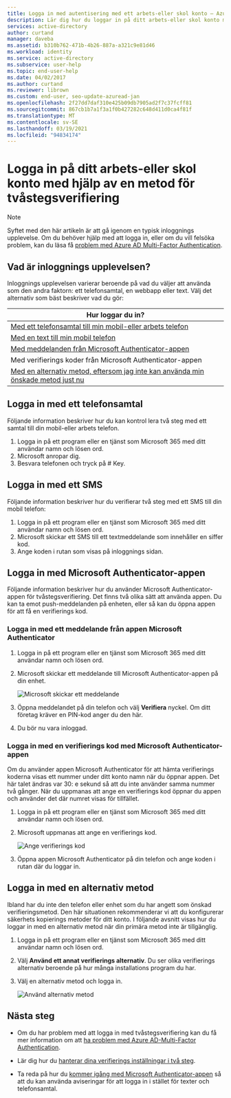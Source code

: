 ```yaml
---
title: Logga in med autentisering med ett arbets-eller skol konto – Azure AD
description: Lär dig hur du loggar in på ditt arbets-eller skol konto med hjälp av de olika metoderna för att verifiera två faktorer.
services: active-directory
author: curtand
manager: daveba
ms.assetid: b310b762-471b-4b26-887a-a321c9e81d46
ms.workload: identity
ms.service: active-directory
ms.subservice: user-help
ms.topic: end-user-help
ms.date: 04/02/2017
ms.author: curtand
ms.reviewer: librown
ms.custom: end-user, seo-update-azuread-jan
ms.openlocfilehash: 2f27dd7daf310e425b09db7905ad2f7c37fcff81
ms.sourcegitcommit: 867cb1b7a1f3a1f0b427282c648d411d0ca4f81f
ms.translationtype: MT
ms.contentlocale: sv-SE
ms.lasthandoff: 03/19/2021
ms.locfileid: "94834174"
---
```

# <a name="sign-in-to-your-work-or-school-account-using-your-two-factor-verification-method"></a>Logga in på ditt arbets-eller skol konto med hjälp av en metod för tvåstegsverifiering

> [!NOTE]
> Syftet med den här artikeln är att gå igenom en typisk inloggnings upplevelse. Om du behöver hjälp med att logga in, eller om du vill felsöka problem, kan du läsa få [problem med Azure AD Multi-Factor Authentication](multi-factor-authentication-end-user-troubleshoot.md).

## <a name="what-will-your-sign-in-experience-be"></a>Vad är inloggnings upplevelsen?
Inloggnings upplevelsen varierar beroende på vad du väljer att använda som den andra faktorn: ett telefonsamtal, en webbapp eller text. Välj det alternativ som bäst beskriver vad du gör:

| Hur loggar du in? |
| --- |
| [Med ett telefonsamtal till min mobil-eller arbets telefon](#signing-in-with-a-phone-call) |
| [Med en text till min mobil telefon](#signing-in-with-a-text-message)
| [Med meddelanden från Microsoft Authenticator-appen](#to-sign-in-with-a-notification-from-the-microsoft-authenticator-app) |
| Med verifierings koder från Microsoft Authenticator-appen |
| [Med en alternativ metod, eftersom jag inte kan använda min önskade metod just nu](#signing-in-with-an-alternate-method) |

## <a name="signing-in-with-a-phone-call"></a>Logga in med ett telefonsamtal
Följande information beskriver hur du kan kontrol lera två steg med ett samtal till din mobil-eller arbets telefon.

1. Logga in på ett program eller en tjänst som Microsoft 365 med ditt användar namn och lösen ord.  
2. Microsoft anropar dig.  
3. Besvara telefonen och tryck på # Key.  

## <a name="signing-in-with-a-text-message"></a>Logga in med ett SMS
Följande information beskriver hur du verifierar två steg med ett SMS till din mobil telefon:

1. Logga in på ett program eller en tjänst som Microsoft 365 med ditt användar namn och lösen ord.
2. Microsoft skickar ett SMS till ett textmeddelande som innehåller en siffer kod.
3. Ange koden i rutan som visas på inloggnings sidan.

## <a name="signing-in-with-the-microsoft-authenticator-app"></a>Logga in med Microsoft Authenticator-appen
Följande information beskriver hur du använder Microsoft Authenticator-appen för tvåstegsverifiering. Det finns två olika sätt att använda appen. Du kan ta emot push-meddelanden på enheten, eller så kan du öppna appen för att få en verifierings kod.

### <a name="to-sign-in-with-a-notification-from-the-microsoft-authenticator-app"></a>Logga in med ett meddelande från appen Microsoft Authenticator
1. Logga in på ett program eller en tjänst som Microsoft 365 med ditt användar namn och lösen ord.
2. Microsoft skickar ett meddelande till Microsoft Authenticator-appen på din enhet.

   ![Microsoft skickar ett meddelande](./media/multi-factor-authentication-end-user-signin/notify.png)

3. Öppna meddelandet på din telefon och välj **Verifiera** nyckel. Om ditt företag kräver en PIN-kod anger du den här.
4. Du bör nu vara inloggad.

### <a name="to-sign-in-using-a-verification-code-with-the-microsoft-authenticator-app"></a>Logga in med en verifierings kod med Microsoft Authenticator-appen

Om du använder appen Microsoft Authenticator för att hämta verifierings koderna visas ett nummer under ditt konto namn när du öppnar appen. Det här talet ändras var 30: e sekund så att du inte använder samma nummer två gånger. När du uppmanas att ange en verifierings kod öppnar du appen och använder det där numret visas för tillfället.

1. Logga in på ett program eller en tjänst som Microsoft 365 med ditt användar namn och lösen ord.
2. Microsoft uppmanas att ange en verifierings kod.

   ![Ange verifierings kod](./media/multi-factor-authentication-end-user-signin/verify3.png)

3. Öppna appen Microsoft Authenticator på din telefon och ange koden i rutan där du loggar in.

## <a name="signing-in-with-an-alternate-method"></a>Logga in med en alternativ metod
Ibland har du inte den telefon eller enhet som du har angett som önskad verifieringsmetod. Den här situationen rekommenderar vi att du konfigurerar säkerhets kopierings metoder för ditt konto. I följande avsnitt visas hur du loggar in med en alternativ metod när din primära metod inte är tillgänglig.

1. Logga in på ett program eller en tjänst som Microsoft 365 med ditt användar namn och lösen ord.
2. Välj **Använd ett annat verifierings alternativ**. Du ser olika verifierings alternativ beroende på hur många installations program du har.
3. Välj en alternativ metod och logga in.

   ![Använd alternativ metod](./media/multi-factor-authentication-end-user-signin/alt.png)

## <a name="next-steps"></a>Nästa steg
- Om du har problem med att logga in med tvåstegsverifiering kan du få mer information om att [ha problem med Azure AD-Multi-Factor Authentication](multi-factor-authentication-end-user-troubleshoot.md).

- Lär dig hur du [hanterar dina verifierings inställningar i två steg](multi-factor-authentication-end-user-manage-settings.md).

- Ta reda på hur du [kommer igång med Microsoft Authenticator-appen](user-help-auth-app-download-install.md) så att du kan använda aviseringar för att logga in i stället för texter och telefonsamtal.
